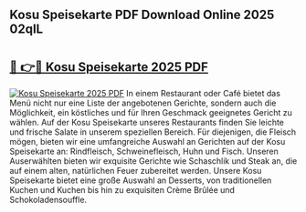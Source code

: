 ## Kosu Speisekarte PDF Download Online 2025 02qIL

# <h2><a href="http://gc8svu.nevu.top/?p=Kosu+Speisekarte">🔗 👉🔴 Kosu Speisekarte 2025 PDF</a></h2>

[![Kosu Speisekarte 2025 PDF](https://i.imgur.com/dBaPXMq.png)](http://gc8svu.nevu.top/?p=Kosu+Speisekarte)
In einem Restaurant oder Café bietet das Menü nicht nur eine Liste der angebotenen Gerichte, sondern auch die Möglichkeit, ein köstliches und für Ihren Geschmack geeignetes Gericht zu wählen. Auf der Kosu Speisekarte unseres Restaurants finden Sie leichte und frische Salate in unserem speziellen Bereich. Für diejenigen, die Fleisch mögen, bieten wir eine umfangreiche Auswahl an Gerichten auf der Kosu Speisekarte an: Rindfleisch, Schweinefleisch, Huhn und Fisch. Unseren Auserwählten bieten wir exquisite Gerichte wie Schaschlik und Steak an, die auf einem alten, natürlichen Feuer zubereitet werden. Unsere Kosu Speisekarte bietet eine große Auswahl an Desserts, von traditionellen Kuchen und Kuchen bis hin zu exquisiten Crème Brûlée und Schokoladensouffle.
